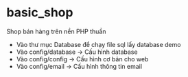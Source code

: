 ﻿# basic_shop
Shop bán hàng trên nền PHP thuần 
- Vào thư mục Database để chạy file sql lấy database demo
- Vào config/database -> Cấu hình database 
- Vào config/config -> Cấu hình cơ bản cho web
- Vào config/email -> Cấu hình thông tin email 